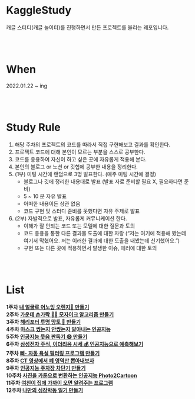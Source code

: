 # KaggleStudy
캐글 스터디(캐글 놀이터)를 진행하면서 만든 프로젝트를 올리는 레포입니다.       

<br>
<br>

# When
2022.01.22 ~ ing      

<br>
<br>

# Study Rule
1. 해당 주차의 프로젝트의 코드를 따라서 직접 구현해보고 결과를 확인한다.
2. 프로젝트 코드에 대해 본인이 모르는 부분을 스스로 공부한다.
3. 코드를 응용하여 자신이 하고 싶은 곳에 자유롭게 적용해 본다.
4. 본인의 블로그 or 노션 or 깃헙에 공부한 내용을 정리한다.
5. (1부) 미팅 시간에 랜덤으로 3명 발표한다. (매주 미팅 시간에 결정)
    - 블로그나 깃에 정리한 내용대로 발표 (발표 자료 준비할 필요 X, 필요하다면 준비)
    - 5 ~ 10 분 자유 발표
    - 어떠한 내용이든 상관 없음
    - 코드 구현 및 스터디 준비를 못했다면 자유 주제로 발표
6. (2부) 자발적으로 발표, 자유롭게 커뮤니케이션 한다.
    - 이해가 잘 안되는 코드 또는 모델에 대한 질문과 토의
    - 코드 응용을 통한 다른 결과물 도출에 대한 자랑 (“저는 여기에 적용해 봤는데 여기서 막혔어요. 저는 이러한 결과에 대한 도출을 내봤는데 신기했어요.”)
    - 구현 또는 다른 곳에 적용하면서 발생한 이슈, 에러에 대한 토의     

<br>
<br>

# List
**1주차 [내 얼굴로 어노잉 오렌지🍊 만들기](https://youtu.be/9VYUXchrMcM)**     
**2주차 [가운데 손가락 🖕🏻 모자이크 알고리즘 만들기](https://youtu.be/tQeuPrX821w)**     
**3주차 [해리포터 투명 망토 🧙 만들기](https://youtu.be/suytB_6aS6M)**       
**4주차 [마스크 썼는지 안썼는지 알아내는 인공지능](https://youtu.be/ncIyy1doSJ8)**     
**5주차 [인공지능 웃음 판독기 😄  만들기](https://youtu.be/GrN1tKjVBM8)**     
**6주차 [삼성전자 주식, 이더리움 시세 💰 인공지능으로 예측해보기](https://youtu.be/sG_WeGbZ9A4)**       
**7주차 [삐- 자동 욕설 필터링 프로그램 만들기](https://youtu.be/J01pGSPOQTk)**       
**8주차 [CT 영상에서 폐 영역만 뽑아내보자](https://youtu.be/z8lK69BQ0VE)**       
**9주차 [인공지능 주차장 차단기 만들기](https://youtu.be/mmFrZV1iH0c)**      
**10주차 [사진을 카툰으로 변환하는 인공지능 Photo2Cartoon](https://youtu.be/fDFvkcxxg-8)**      
**11주차 [여친이 집에 가까이 오면 알려주는 프로그램](https://youtu.be/a0t93T2TJLw)**     
**12주차 [나만의 심장박동 일기 만들기](https://youtu.be/Jz6OSzHrbfs)** 
